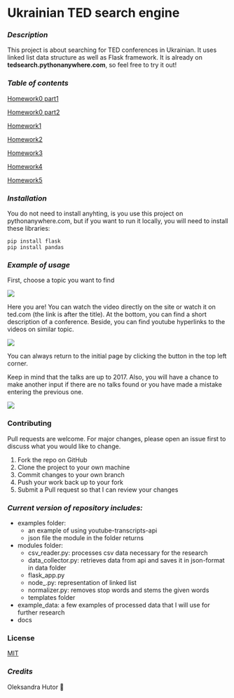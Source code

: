 # Ukrainian TED search engine
### *Description*

This project is about searching for TED conferences in Ukrainian. It uses linked list data structure as well as Flask framework. It is already on **tedsearch.pythonanywhere.com**, so feel free to try it out!

### *Table of contents*

[Homework0 part1](https://github.com/Oleksandra2020/Final_project/wiki/12-питань)

[Homework0 part2](https://github.com/Oleksandra2020/Final_project/wiki/Зареферовані-дописи)

[Homework1](https://github.com/Oleksandra2020/Final_project/wiki/Опис-проблеми,-або-Домашнє-завдання-№1)

[Homework2](https://github.com/Oleksandra2020/Final_project/wiki/Система,-дані,-бібліотеки,-або-Домашнє-завдання-№2)

[Homework3](https://github.com/Oleksandra2020/Final_project/wiki/Структури-даних-та-ADT,-або-Домашнє-завдання-№3)

[Homework4](https://github.com/Oleksandra2020/Final_project/wiki/Дані,-експерименти,-або-Домашнє-завдання-№4)

[Homework5](https://github.com/Oleksandra2020/Final_project/wiki/Аналіз-та-висновки,-або-Домашнє-завдання-№5)

### *Installation*

You do not need to install anyhting, is you use this project on pythonanywhere.com,
but if you want to run it locally, you will need to install these libraries:

```
pip install flask
pip install pandas
```

### *Example of usage*

First, choose a topic you want to find

![](screens/img1.png)

Here you are! You can watch the video directly on the site or watch it on ted.com (the link is after the title). At the bottom, you can find a short description of a conference. Beside, you can find youtube hyperlinks to the videos on similar topic.

![](screens/img2.png)

You can always return to the initial page by clicking the button in the top left corner.

Keep in mind that the talks are up to 2017. 
Also, you will have a chance to make another input if there are no talks found or you have made a mistake entering the previous one.

![](screens/img3.png)

### Contributing

Pull requests are welcome. For major changes, please open an issue first to discuss what you would like to change.

1. Fork the repo on GitHub
2. Clone the project to your own machine
3. Commit changes to your own branch
4. Push your work back up to your fork
5. Submit a Pull request so that I can review your changes

### *Current version of repository includes:*

- examples folder: 
    - an example of using youtube-transcripts-api 
    - json file the module in the folder returns
- modules folder:
    - csv_reader.py: processes csv data necessary for the research
    - data_collector.py: retrieves data from api and saves it in json-format in data folder
    - flask_app.py
    - node_.py: representation of linked list
    - normalizer.py: removes stop words and stems the given words
    - templates folder
- example_data: a few examples of processed data that I will use for further research
- docs

### License

[MIT](https://github.com/Oleksandra2020/Final_project/LICENSE)

### *Credits*

Oleksandra Hutor :butterfly: